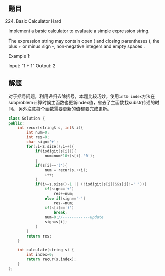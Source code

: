 ## 题目
224. Basic Calculator
Hard

Implement a basic calculator to evaluate a simple expression string.

The expression string may contain open ( and closing parentheses ), the plus + or minus sign -, non-negative integers and empty spaces .

Example 1:

Input: "1 + 1"
Output: 2


## 解题

对于括号问题，利用递归去除括号，本题比较巧妙。使用`int& index`方法在subproblem计算时候主函数也更新index值，省去了主函数找substr传递的时间。
另外注意每个函数需要更新的值都要完成更新。

```C++
class Solution {
public:
    int recur(string& s, int& i){
        int num=0;
        int res=0;
        char sign='+';
        for(;i<s.size();i++){
            if(isdigit(s[i])){
                num=num*10+(s[i]-'0');
            }
            if(s[i]=='('){
                num = recur(s,++i);
                i++;
            }
            if(i>=s.size()-1 || (!isdigit(s[i])&&s[i]!=' ')){
                if(sign=='+')
                    res+=num;
                else if(sign=='-')
                    res-=num;
                if(s[i]==')')
                    break;
                num=0;//------------update
                sign=s[i];
            }
        }
        return res;
    }

    int calculate(string s) {
        int index=0;
        return recur(s,index);
    }
};
```